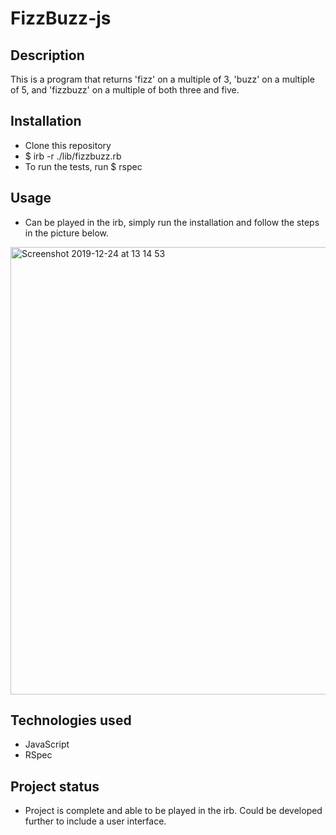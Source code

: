 # FizzBuzz-js

## Description
This is a program that returns 'fizz' on a multiple of 3, 'buzz' on a multiple of 5, and 'fizzbuzz' on a multiple of both three and five.

## Installation
- Clone this repository
- $ irb -r ./lib/fizzbuzz.rb
- To run the tests, run $ rspec

## Usage
- Can be played in the irb, simply run the installation and follow the steps in the picture below.  
<img width="716" alt="Screenshot 2019-12-24 at 13 14 53" src="https://user-images.githubusercontent.com/53044792/71414607-9e665580-264f-11ea-8024-1643d5d5d067.png">

## Technologies used
- JavaScript
- RSpec

## Project status
- Project is complete and able to be played in the irb. Could be developed further to include a user interface.

